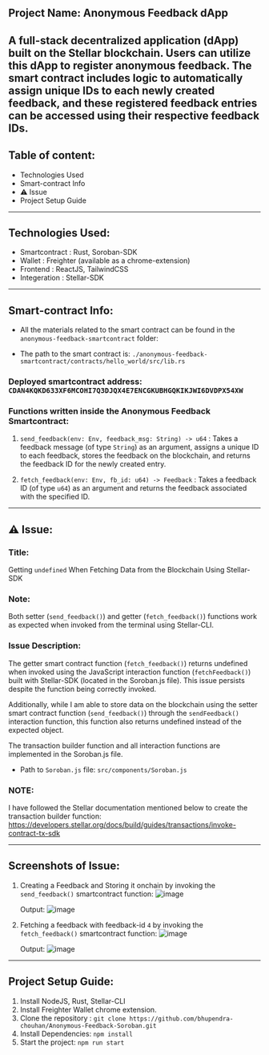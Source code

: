 ## Project Name: Anonymous Feedback dApp

A full-stack decentralized application (dApp) built on the Stellar blockchain. Users can utilize this dApp to register anonymous feedback. The smart contract includes logic to automatically assign unique IDs to each newly created feedback, and these registered feedback entries can be accessed using their respective feedback IDs.
---
## Table of content:
- Technologies Used
- Smart-contract Info
- ⚠️ Issue
- Project Setup Guide

---
## Technologies Used:
- Smartcontract : Rust, Soroban-SDK
- Wallet : Freighter (available as a chrome-extension)
- Frontend : ReactJS, TailwindCSS
- Integeration : Stellar-SDK
---

## Smart-contract Info:

- All the materials related to the smart contract can be found in the ```anonymous-feedback-smartcontract``` folder:

- The path to the smart contract is:  ```./anonymous-feedback-smartcontract/contracts/hello_world/src/lib.rs```


### Deployed smartcontract address: ```CDAN4KQKD633XF6MCOHI7Q3DJQX4E7ENCGKUBHGQKIKJWI6DVDPX54XW```

### Functions written inside the Anonymous Feedback Smartcontract: 

1. ```send_feedback(env: Env, feedback_msg: String) -> u64``` : Takes a feedback message (of type ```String```) as an argument, assigns a unique ID to each feedback, stores the feedback on the blockchain, and returns the feedback ID for the newly created entry. 

2. ```fetch_feedback(env: Env, fb_id: u64) -> Feedback``` : Takes a feedback ID (of type ```u64```) as an argument and returns the feedback associated with the specified ID.

---

## ⚠️ Issue:

### Title: 
Getting ```undefined``` When Fetching Data from the Blockchain Using Stellar-SDK

### Note:
Both setter (```send_feedback()```) and getter (```fetch_feedback()```) functions work as expected when invoked from the terminal using Stellar-CLI.

### Issue Description: 
The getter smart contract function (```fetch_feedback()```) returns undefined when invoked using the JavaScript interaction function (```fetchFeedback()```) built with Stellar-SDK (located in the Soroban.js file). This issue persists despite the function being correctly invoked.

Additionally, while I am able to store data on the blockchain using the setter smart contract function (```send_feedback()```) through the ```sendFeedback()``` interaction function, this function also returns undefined instead of the expected object.
 
The transaction builder function and all interaction functions are implemented in the Soroban.js file.
- Path to ```Soroban.js``` file: ```src/components/Soroban.js```

### NOTE: 
I have followed the Stellar documentation mentioned below to create the transaction builder function:
https://developers.stellar.org/docs/build/guides/transactions/invoke-contract-tx-sdk

---

## Screenshots of Issue:
1. Creating a Feedback and Storing it onchain by invoking the ```send_feedback()``` smartcontract function:
   ![image](https://github.com/user-attachments/assets/83bfebed-4b14-4ff9-b38d-575c9e89f9e2)

   Output:
   ![image](https://github.com/user-attachments/assets/e0623442-1a5f-4773-8a53-adb7ecf90f9d)

2. Fetching a feedback with feedback-id ```4``` by invoking the ```fetch_feedback()``` smartcontract function:
   ![image](https://github.com/user-attachments/assets/1baba311-3c23-425e-977f-da052c90af54)

   Output:
   ![image](https://github.com/user-attachments/assets/c33ae590-1a3a-44c2-9501-35b92b1f9dda)


---

## Project Setup Guide:
1. Install NodeJS, Rust, Stellar-CLI
2. Install Freighter Wallet chrome extension.
3. Clone the repository : ```git clone https://github.com/bhupendra-chouhan/Anonymous-Feedback-Soroban.git```
4. Install Dependencies: ```npm install```
5. Start the project: ```npm run start```
